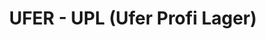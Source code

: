 ---
title: "UFER - UPL (Ufer Profi Lager)"
url: /speyer/ufer-upl-ufer-profi-lager/
shop: Baustoffe
---